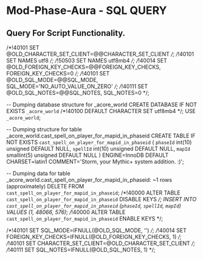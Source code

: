 # Mod-Phase-Aura - SQL QUERY
## Query For Script Functionality.

/*!40101 SET @OLD_CHARACTER_SET_CLIENT=@@CHARACTER_SET_CLIENT */;
/*!40101 SET NAMES utf8 */;
/*!50503 SET NAMES utf8mb4 */;
/*!40014 SET @OLD_FOREIGN_KEY_CHECKS=@@FOREIGN_KEY_CHECKS, FOREIGN_KEY_CHECKS=0 */;
/*!40101 SET @OLD_SQL_MODE=@@SQL_MODE, SQL_MODE='NO_AUTO_VALUE_ON_ZERO' */;
/*!40111 SET @OLD_SQL_NOTES=@@SQL_NOTES, SQL_NOTES=0 */;


-- Dumping database structure for _acore_world
CREATE DATABASE IF NOT EXISTS `_acore_world` /*!40100 DEFAULT CHARACTER SET utf8mb4 */;
USE `_acore_world`;

-- Dumping structure for table _acore_world.cast_spell_on_player_for_mapid_in_phaseid
CREATE TABLE IF NOT EXISTS `cast_spell_on_player_for_mapid_in_phaseid` (
  `phaseId` int(10) unsigned DEFAULT NULL,
  `spellId` int(10) unsigned DEFAULT NULL,
  `mapId` smallint(5) unsigned DEFAULT NULL
) ENGINE=InnoDB DEFAULT CHARSET=latin1 COMMENT='Storm, your Mythic+ system addition. :)';

-- Dumping data for table _acore_world.cast_spell_on_player_for_mapid_in_phaseid: ~1 rows (approximately)
DELETE FROM `cast_spell_on_player_for_mapid_in_phaseid`;
/*!40000 ALTER TABLE `cast_spell_on_player_for_mapid_in_phaseid` DISABLE KEYS */;
INSERT INTO `cast_spell_on_player_for_mapid_in_phaseid` (`phaseId`, `spellId`, `mapId`) VALUES
	(1, 48066, 576);
/*!40000 ALTER TABLE `cast_spell_on_player_for_mapid_in_phaseid` ENABLE KEYS */;

/*!40101 SET SQL_MODE=IFNULL(@OLD_SQL_MODE, '') */;
/*!40014 SET FOREIGN_KEY_CHECKS=IFNULL(@OLD_FOREIGN_KEY_CHECKS, 1) */;
/*!40101 SET CHARACTER_SET_CLIENT=@OLD_CHARACTER_SET_CLIENT */;
/*!40111 SET SQL_NOTES=IFNULL(@OLD_SQL_NOTES, 1) */;

